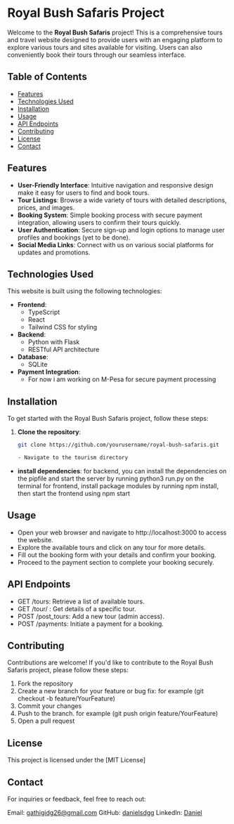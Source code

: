 # Royal Bush Safaris Project

Welcome to the **Royal Bush Safaris** project! This is a comprehensive tours and travel website designed to provide users with an engaging platform to explore various tours and sites available for visiting. Users can also conveniently book their tours through our seamless interface.

## Table of Contents

- [Features](#features)
- [Technologies Used](#technologies-used)
- [Installation](#installation)
- [Usage](#usage)
- [API Endpoints](#api-endpoints)
- [Contributing](#contributing)
- [License](#license)
- [Contact](#contact)

## Features

- **User-Friendly Interface**: Intuitive navigation and responsive design make it easy for users to find and book tours.
- **Tour Listings**: Browse a wide variety of tours with detailed descriptions, prices, and images.
- **Booking System**: Simple booking process with secure payment integration, allowing users to confirm their tours quickly.
- **User Authentication**: Secure sign-up and login options to manage user profiles and bookings (yet to be done).
- **Social Media Links**: Connect with us on various social platforms for updates and promotions.

## Technologies Used

This website is built using the following technologies:

- **Frontend**: 
  - TypeScript
  - React
  - Tailwind CSS for styling
- **Backend**: 
  - Python with Flask
  - RESTful API architecture
- **Database**: 
  - SQLite 
- **Payment Integration**: 
  - For now i am working on M-Pesa for secure payment processing

## Installation

To get started with the Royal Bush Safaris project, follow these steps:

1. **Clone the repository**:

   ```bash
   git clone https://github.com/yourusername/royal-bush-safaris.git

   - Navigate to the tourism directory
- **install dependencies**:
for backend, you can install the dependencies on the pipfile and start the server by running python3 run.py on the terminal
for frontend, install package modules by running npm install,  then start the frontend using npm start

## Usage
- Open your web browser and navigate to http://localhost:3000 to access the website.
- Explore the available tours and click on any tour for more details.
- Fill out the booking form with your details and confirm your booking.
- Proceed to the payment section to complete your booking securely.

## API Endpoints
- GET /tours: Retrieve a list of available tours.
- GET /tour/
: Get details of a specific tour.
- POST /post_tours: Add a new tour (admin access).
- POST /payments: Initiate a payment for a booking.

## Contributing
Contributions are welcome! If you'd like to contribute to the Royal Bush Safaris project, please follow these steps:
1. Fork the repository
2. Create a new branch for your feature or bug fix: for example (git checkout -b feature/YourFeature)
3. Commit your changes
4. Push to the branch. for example (git push origin feature/YourFeature)
5. Open a pull request

## License
This project is licensed under the [MIT License]

## Contact
For inquiries or feedback, feel free to reach out:

Email: gathigidg26@gmail.com
GitHub: [danielsdgg](https://github.com/danielsdgg)
LinkedIn: [Daniel](https://www.linkedin.com/in/daniel-muiruri-541a701a3/)


